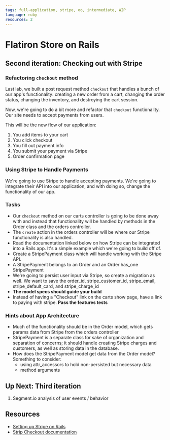 ```yaml
---
tags: full-application, stripe, oo, intermediate, WIP
language: ruby
resources: 2
---
```


# Flatiron Store on Rails

## Second iteration: Checking out with Stripe

### Refactoring `checkout` method

Last lab, we built a post request method `checkout` that handles a bunch of our app's functionality: creating a new order from a cart, changing the order status, changing the inventory, and destroying the cart session.

Now, we're going to do a bit more and refactor that `checkout` functionality. Our site needs to accept payments from users.

This will be the new flow of our application:

1. You add items to your cart
2. You click checkout
3. You fill out payment info
4. You submit your payment via Stripe
5. Order confirmation page 

### Using Stripe to Handle Payments

We're going to use Stripe to handle accepting payments. We're going to integrate their API into our application, and with doing so, change the functionality of our app.

### Tasks

* Our `checkout` method on our carts controller is going to be done away with and instead that functionality will be handled by methods in the Order class and the orders controller.
* The `create` action in the orders controller will be where our Stripe functionality is also handled.
* Read the documentation linked below on how Stripe can be integrated into a Rails app. It's a simple example which we're going to build off of.
* Create a StripePayment class which will handle working with the Stripe API.
* A StripePayment belongs to an Order and an Order has_one StripePayment
* We're going to persist user input via Stripe, so create a migration as well. We want to save the order_id, stripe_customer_id, stripe_email, stripe_default_card, and stripe_charge_id
* **The model specs should guide your build**
* Instead of having a "Checkout" link on the carts show page, have a link to paying with stripe. **Pass the features tests**

### Hints about App Architecture 

* Much of the functionality should be in the Order model, which gets params data from Stripe from the orders controller
* StripePayment is a separate class for sake of organization and separation of concerns; it should handle creating Stripe charges and customers, as well as storing data in the database.
* How does the StripePayment model get data from the Order model? Something to consider:
  * using attr_accessors to hold non-persisted but necessary data
  * method arguments

## Up Next: Third iteration

1. Segment.io analysis of user events / behavior

## Resources
* [Setting up Stripe on Rails](https://stripe.com/docs/checkout/guides/rails)
* [Strip Checkout documentation](https://stripe.com/docs/checkout)